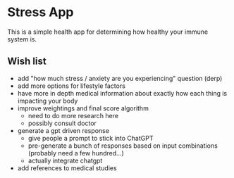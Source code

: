 # Stress App

This is a simple health app for determining how healthy your immune system is.

## Wish list

- add "how much stress / anxiety are you experiencing" question (derp)
- add more options for lifestyle factors
- have more in depth medical information about exactly how each thing is impacting your body
- improve weightings and final score algorithm
  - need to do more research here
  - possibly consult doctor
- generate a gpt driven response
  - give people a prompt to stick into ChatGPT
  - pre-generate a bunch of responses based on input combinations (probably need a few hundred...)
  - actually integrate chatgpt
- add references to medical studies
